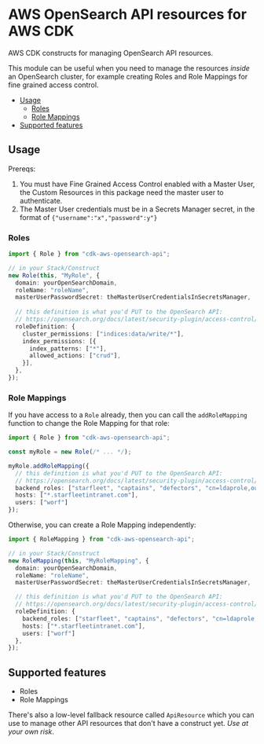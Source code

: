 # AWS OpenSearch API resources for AWS CDK

AWS CDK constructs for managing OpenSearch API resources.

This module can be useful when you need to manage the resources _inside_ an OpenSearch cluster, for example creating
Roles and Role Mappings for fine grained access control.

<!-- toc -->

- [Usage](#usage)
  - [Roles](#roles)
  - [Role Mappings](#role-mappings)
- [Supported features](#supported-features)

<!-- tocstop -->

## Usage

Prereqs:

1. You must have Fine Grained Access Control enabled with a Master User, the Custom Resources in this package need the
   master user to authenticate.
2. The Master User credentials must be in a Secrets Manager secret, in the format of `{"username":"x","password":y"}`

### Roles

```typescript
import { Role } from "cdk-aws-opensearch-api";

// in your Stack/Construct
new Role(this, "MyRole", {
  domain: yourOpenSearchDomain,
  roleName: "roleName",
  masterUserPasswordSecret: theMasterUserCredentialsInSecretsManager,
   
  // this definition is what you'd PUT to the OpenSearch API:
  // https://opensearch.org/docs/latest/security-plugin/access-control/api/#create-role
  roleDefinition: {
    cluster_permissions: ["indices:data/write/*"],
    index_permissions: [{
      index_patterns: ["*"],
      allowed_actions: ["crud"],
    }],
  },
});
```

### Role Mappings

If you have access to a `Role` already, then you can call the `addRoleMapping` function to change the Role Mapping for
that role:

```typescript
import { Role } from "cdk-aws-opensearch-api";

const myRole = new Role(/* ... */);

myRole.addRoleMapping({
  // this definition is what you'd PUT to the OpenSearch API:
  // https://opensearch.org/docs/latest/security-plugin/access-control/api/#create-role-mapping
  backend_roles: ["starfleet", "captains", "defectors", "cn=ldaprole,ou=groups,dc=example,dc=com"],
  hosts: ["*.starfleetintranet.com"],
  users: ["worf"]
});
```

Otherwise, you can create a Role Mapping independently:

```typescript
import { RoleMapping } from "cdk-aws-opensearch-api";

// in your Stack/Construct
new RoleMapping(this, "MyRoleMapping", {
  domain: yourOpenSearchDomain,
  roleName: "roleName",
  masterUserPasswordSecret: theMasterUserCredentialsInSecretsManager,

  // this definition is what you'd PUT to the OpenSearch API:
  // https://opensearch.org/docs/latest/security-plugin/access-control/api/#create-role-mapping
  roleDefinition: {
    backend_roles: ["starfleet", "captains", "defectors", "cn=ldaprole,ou=groups,dc=example,dc=com"],
    hosts: ["*.starfleetintranet.com"],
    users: ["worf"]
  },
});
```

## Supported features

- Roles
- Role Mappings

There's also a low-level fallback resource called `ApiResource` which you can use to manage other API resources that
don't have a construct yet. _Use at your own risk_.
